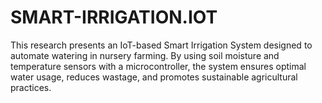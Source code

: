 # SMART-IRRIGATION.IOT
This research presents an IoT-based Smart Irrigation System designed to automate watering in nursery farming. By using soil moisture and temperature sensors with a microcontroller, the system ensures optimal water usage, reduces wastage, and promotes sustainable agricultural practices.
